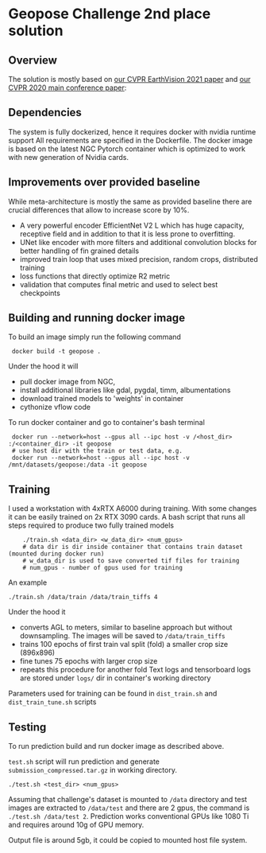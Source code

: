 # Geopose Challenge 2nd place solution


## Overview

The solution is mostly based on [our CVPR EarthVision 2021 paper](https://arxiv.org/abs/2105.08229) and [our CVPR 2020 main conference paper](http://openaccess.thecvf.com/content_CVPR_2020/papers/Christie_Learning_Geocentric_Object_Pose_in_Oblique_Monocular_Images_CVPR_2020_paper.pdf):


## Dependencies

The system is fully dockerized, hence it requires docker with nvidia runtime support
All requirements are specified in the Dockerfile.
The docker image is based on the latest NGC Pytorch container which is optimized to work with new generation of Nvidia cards.
 
## Improvements over provided baseline

While meta-architecture is mostly the same as provided baseline there are crucial differences that allow to increase score by 10%.

- A very powerful encoder EfficientNet V2 L which has huge capacity,  receptive field and in addition to that it is less prone to overfitting. 
- UNet like encoder with more filters and additional convolution blocks for better handling of fin grained details
- improved train loop that uses mixed precision, random crops, distributed training
- loss functions that directly optimize R2 metric
- validation that computes final metric and used to select best checkpoints

## Building and running docker image
To build an image simply run the following command 
```
 docker build -t geopose .
```
Under the hood it will 
- pull docker image from NGC, 
- install additional libraries like gdal, pygdal, timm, albumentations
- download trained models to 'weights' in container 
- cythonize vflow code

To run docker container and go to  container's  bash terminal
```
 docker run --network=host --gpus all --ipc host -v /<host_dir> :/<container_dir> -it geopose
 # use host dir with the train or test data, e.g.
 docker run --network=host --gpus all --ipc host -v /mnt/datasets/geopose:/data -it geopose
```
## Training

I used a workstation with 4xRTX A6000 during training. With some changes it can be easily trained on 2x RTX 3090 cards.
A bash script that runs all steps required to produce two fully trained models
```shell
    ./train.sh <data_dir> <w_data_dir> <num_gpus>
    # data dir is dir inside container that contains train dataset (mounted during docker run)
    # w_data_dir is used to save converted tif files for training
    # num_gpus - number of gpus used for training
``` 
An example 
```shell
./train.sh /data/train /data/train_tiffs 4 
```

Under the hood it 
- converts AGL to meters, similar to baseline approach but without downsampling. The images will be saved to `/data/train_tiffs`
- trains 100 epochs of first train val split (fold) a smaller crop size (896x896)
- fine tunes 75 epochs with larger crop size
- repeats this procedure for another fold
Text logs and tensorboard logs are stored under `logs/` dir in container's working directory

Parameters used for training can be found in `dist_train.sh` and `dist_train_tune.sh` scripts

## Testing

To run prediction build and run docker image as described above.

`test.sh` script will run prediction  and generate `submission_compressed.tar.gz` in working directory. 

`./test.sh <test_dir> <num_gpus>`


Assuming that challenge's dataset is mounted to `/data` directory and test images are extracted to `/data/test` and there are 2 gpus, the command is
`./test.sh /data/test 2`. Prediction works conventional GPUs like 1080 Ti and requires around 10g of GPU memory. 

Output file is around 5gb, it could be copied to mounted host file system.
